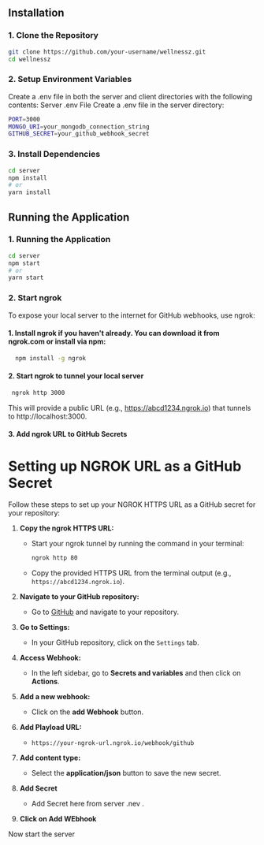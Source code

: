 ## Installation

### 1. Clone the Repository

```bash
git clone https://github.com/your-username/wellnessz.git
cd wellnessz
```
### 2. Setup Environment Variables
Create a .env file in both the server and client directories with the following contents:
Server .env File
Create a .env file in the server directory:
```bash
PORT=3000
MONGO_URI=your_mongodb_connection_string
GITHUB_SECRET=your_github_webhook_secret
```

### 3. Install Dependencies
```bash
cd server
npm install
# or
yarn install
```
## Running the Application
###  1. Running the Application
```bash
cd server
npm start
# or
yarn start
```

### 2. Start ngrok

To expose your local server to the internet for GitHub webhooks, use ngrok:

#### 1. Install ngrok if you haven't already. You can download it from ngrok.com or install via npm:
```bash
  npm install -g ngrok
```
#### 2. Start ngrok to tunnel your local server
```bash
 ngrok http 3000
```
This will provide a public URL (e.g., https://abcd1234.ngrok.io) that tunnels to http://localhost:3000.

#### 3. Add ngrok URL to GitHub Secrets
# Setting up NGROK URL as a GitHub Secret

Follow these steps to set up your NGROK HTTPS URL as a GitHub secret for your repository:

1. **Copy the ngrok HTTPS URL:**
   - Start your ngrok tunnel by running the command in your terminal:
     ```bash
     ngrok http 80
     ```
   - Copy the provided HTTPS URL from the terminal output (e.g., `https://abcd1234.ngrok.io`).

2. **Navigate to your GitHub repository:**
   - Go to [GitHub](https://github.com) and navigate to your repository.

3. **Go to Settings:**
   - In your GitHub repository, click on the `Settings` tab.

4. **Access Webhook:**
   - In the left sidebar, go to **Secrets and variables** and then click on **Actions**.

5. **Add a new webhook:**
   - Click on the **add Webhook** button.

6. **Add Playload URL:**
   - `https://your-ngrok-url.ngrok.io/webhook/github`
   
7. **Add content type:**
   - Select  the **application/json** button to save the new secret.
     
8. **Add Secret**
   - Add Secret here from server .nev .
     
9. **Click on Add WEbhook**


Now start the server


